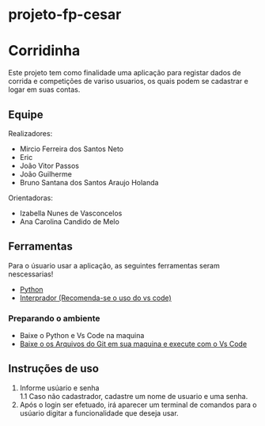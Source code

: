 # projeto-fp-cesar
# Corridinha

Este projeto tem como finalidade uma aplicação para registar dados de corrida e competições de variso usuarios, os quais podem se cadastrar e logar em suas contas.

## Equipe

Realizadores:

* Mircio Ferreira dos Santos Neto
* Eric 
* João Vitor Passos
* João Guilherme
* Bruno Santana dos Santos Araujo Holanda 

Orientadoras:
* Izabella Nunes de Vasconcelos
* Ana Carolina Candido de Melo

## Ferramentas
Para o úsuario usar a aplicação, as seguintes ferramentas seram nescessarias!

* [Python](https://www.python.org/)
* [Interprador (Recomenda-se o uso do vs code)](https://code.visualstudio.com/)

### Preparando o ambiente

* Baixe o Python e Vs Code na maquina
* [Baixe o os Arquivos do Git em sua maquina e execute com o Vs Code](https://github.com/iampassos/projeto-fp-cesar/archive/refs/heads/main.zip)

## Instruções de uso

1. Informe usúario e senha\
  1.1 Caso não cadastrador, cadastre um nome de usuario e uma senha.
2. Após o login ser efetuado, irá aparecer um terminal de comandos para o usúario digitar a funcionalidade que deseja usar.






